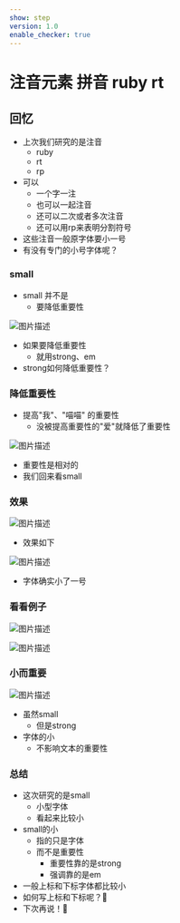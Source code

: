 ```yaml
---
show: step
version: 1.0
enable_checker: true
---
```


#  注音元素 拼音 ruby rt 

## 回忆

- 上次我们研究的是注音
	- ruby
	- rt
	- rp
- 可以
	- 一个字一注
	- 也可以一起注音
	- 还可以二次或者多次注音
	- 还可以用rp来表明分割符号
- 这些注音一般原字体要小一号
- 有没有专门的小号字体呢？

### small

- small 并不是
	- 要降低重要性

![图片描述](https://doc.shiyanlou.com/courses/uid1190679-20221124-1669299968920)

- 如果要降低重要性
	- 就用strong、em
- strong如何降低重要性？

### 降低重要性

- 提高"我"、"喵喵" 的重要性
	- 没被提高重要性的"爱"就降低了重要性

![图片描述](https://doc.shiyanlou.com/courses/uid1190679-20221207-1670405759762)

- 重要性是相对的
- 我们回来看small

### 效果

![图片描述](https://doc.shiyanlou.com/courses/uid1190679-20221124-1669300096256)

- 效果如下

![图片描述](https://doc.shiyanlou.com/courses/uid1190679-20221124-1669300105567)

- 字体确实小了一号

### 看看例子

![图片描述](https://doc.shiyanlou.com/courses/uid1190679-20221124-1669300184051)

![图片描述](https://doc.shiyanlou.com/courses/uid1190679-20221124-1669300194518)

### 小而重要

![图片描述](https://doc.shiyanlou.com/courses/uid1190679-20221124-1669300210064)

- 虽然small 
	- 但是strong
- 字体的小
	- 不影响文本的重要性

### 总结 
- 这次研究的是small
	- 小型字体
	- 看起来比较小
- small的小
	- 指的只是字体
	- 而不是重要性
		- 重要性靠的是strong
		- 强调靠的是em
- 一般上标和下标字体都比较小
- 如何写上标和下标呢？🤔
- 下次再说！👋

